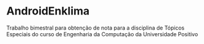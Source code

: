 # AndroidEnklima
Trabalho bimestral para obtenção de nota para a disciplina de Tópicos Especiais do curso de Engenharia da Computação da Universidade Positivo
